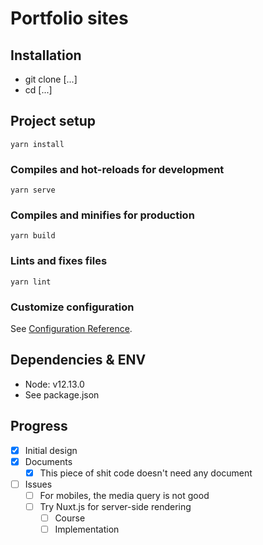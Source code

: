 # Portfolio sites

## Installation
- git clone \[...\]
- cd \[...\]

## Project setup
```
yarn install
```

### Compiles and hot-reloads for development
```
yarn serve
```

### Compiles and minifies for production
```
yarn build
```

### Lints and fixes files
```
yarn lint
```
### Customize configuration
See [Configuration Reference](https://cli.vuejs.org/config/).

## Dependencies & ENV
- Node: v12.13.0
- See package.json

## Progress
- [x] Initial design
- [x] Documents
  - [x] This piece of shit code doesn't need any document
- [ ] Issues
  - [ ] For mobiles, the media query is not good
  - [ ] Try Nuxt.js for server-side rendering
    - [ ] Course
    - [ ] Implementation